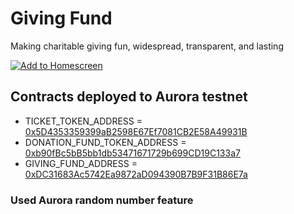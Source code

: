 # Giving Fund
Making charitable giving fun, widespread, transparent, and lasting

[![Add to Homescreen](https://img.shields.io/badge/Skynet-Add%20To%20Homescreen-00c65e?logo=skynet&labelColor=0d0d0d)](https://homescreen.hns.siasky.net/#/skylink/CACWZ_v1JWCP9qJtzFsyvugZG8y4CE-mbXIXNW6e6lsaIQ)

## Contracts deployed to Aurora testnet
- TICKET_TOKEN_ADDRESS = [0x5D4353359399aB2598E67Ef7081CB2E58A49931B](https://explorer.testnet.aurora.dev/address/0x5D4353359399aB2598E67Ef7081CB2E58A49931B/transactions)
- DONATION_FUND_TOKEN_ADDRESS = [0xb90fBc5bB5bb1db53471671729b699CD19C133a7](https://explorer.testnet.aurora.dev/address/0xb90fBc5bB5bb1db53471671729b699CD19C133a7/transactions)
- GIVING_FUND_ADDRESS = [0xDC31683Ac5742Ea9872aD094390B7B9F31B86E7a](https://explorer.testnet.aurora.dev/address/0xDC31683Ac5742Ea9872aD094390B7B9F31B86E7a/transactions)

### Used Aurora random number feature